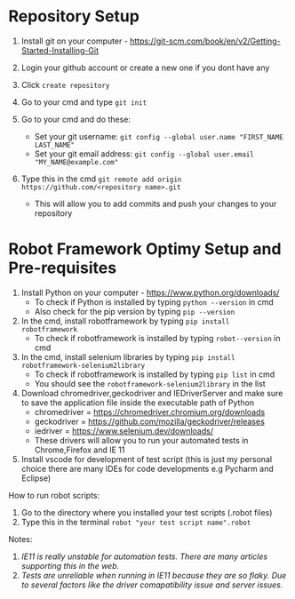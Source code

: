 # Repository Setup
1. Install git on your computer - https://git-scm.com/book/en/v2/Getting-Started-Installing-Git

2. Login your github account or create a new one if you dont have any

3. Click `create repository`

4. Go to your cmd and type `git init`

5. Go to your cmd and do these:
    - Set your git username: `git config --global user.name "FIRST_NAME LAST_NAME"`
    - Set your git email address: `git config --global user.email "MY_NAME@example.com"`

6. Type this in the cmd `git remote add origin https://github.com/<repository name>.git`
    - This will allow you to add commits and push your changes to your repository

# Robot Framework Optimy Setup and Pre-requisites

1. Install Python on your computer - https://www.python.org/downloads/
    - To check if Python is installed by typing `python --version` in cmd
    - Also check for the pip version by typing `pip --version`
2. In the cmd, install robotframework by typing `pip install robotframework`
    - To check if robotframework is installed by typing `robot--version` in cmd
3. In the cmd, install selenium libraries by typing `pip install robotframework-selenium2library`
    - To check if robotframework is installed by typing `pip list` in cmd
    - You should see the `robotframework-selenium2library` in the list
4. Download chromedriver,geckodriver and IEDriverServer and make sure to save the application file inside the executable path of Python
    - chromedriver = https://chromedriver.chromium.org/downloads
    - geckodriver = https://github.com/mozilla/geckodriver/releases
    - iedriver = https://www.selenium.dev/downloads/
    - These drivers will allow you to run your automated tests in Chrome,Firefox and IE 11
5. Install vscode for development of test script (this is just my personal choice there are many IDEs for code developments e.g Pycharm and Eclipse)

How to run robot scripts:
1. Go to the directory where you installed your test scripts (.robot files)
2. Type this in the terminal `robot "your test script name".robot`

Notes:
1. *IE11 is really unstable for automation tests. There are many articles supporting this in the web.*
2. *Tests are unreliable when running in IE11 because they are so flaky. Due to several factors like the driver comapatibility issue and server issues.*
